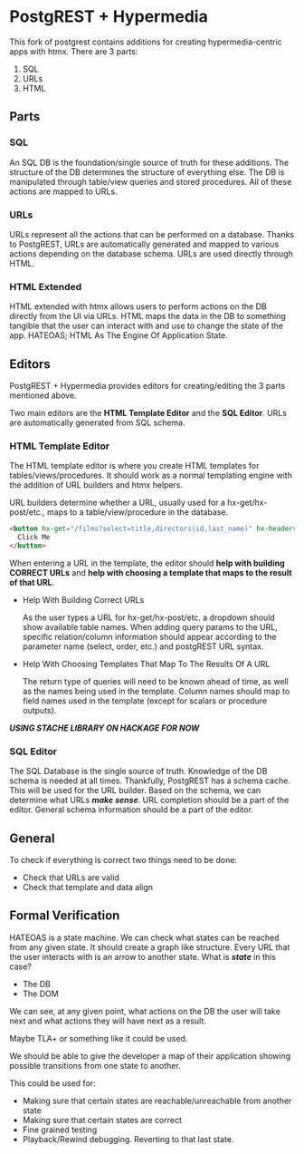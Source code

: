 # PostgREST + Hypermedia

This fork of postgrest contains additions for creating hypermedia-centric apps with htmx. There are 3 parts:

1. SQL
2. URLs
3. HTML

## Parts

### SQL

An SQL DB is the foundation/single source of truth for these additions. The structure of the DB determines the structure of everything else.
The DB is manipulated through table/view queries and stored procedures. All of these actions are mapped to URLs.

### URLs

URLs represent all the actions that can be performed on a database. Thanks to PostgREST, URLs are automatically generated and mapped
to various actions depending on the database schema. URLs are used directly through HTML.
 
### HTML Extended

HTML extended with htmx allows users to perform actions on the DB directly from the UI via URLs. HTML maps the data in the DB to something tangible
that the user can interact with and use to change the state of the app. HATEOAS; HTML As The Engine Of Application State.

## Editors

PostgREST + Hypermedia provides editors for creating/editing the 3 parts mentioned above.

Two main editors are the **HTML Template Editor** and the **SQL Editor**. URLs are automatically generated from SQL schema.

### HTML Template Editor

The HTML template editor is where you create HTML templates for tables/views/procedures.
It should work as a normal templating engine with the addition of URL builders and htmx helpers.

URL builders determine whether a URL, usually used for a hx-get/hx-post/etc., maps to a table/view/procedure in the database.

```html
<button hx-get="/films?select=title,directors(id,last_name)" hx-headers='{"Accept":"text/html;template=filmsWithDirectorInfo"}'>
  Click Me
</button>
```

When entering a URL in the template, the editor should **help with building CORRECT URLs**
and **help with choosing a template that maps to the result of that URL**.

- Help With Building Correct URLs
  
  As the user types a URL for hx-get/hx-post/etc. a dropdown should show available table names.
  When adding query params to the URL, specific relation/column information should appear according
  to the parameter name (select, order, etc.) and postgREST URL syntax.
  
- Help With Choosing Templates That Map To The Results Of A URL
  
  The return type of queries will need to be known ahead of time, as well as the names being used in the template.
  Column names should map to field names used in the template (except for scalars or procedure outputs).
  
***USING STACHE LIBRARY ON HACKAGE FOR NOW***

### SQL Editor

The SQL Database is the single source of truth. Knowledge of the DB schema is needed at all times. Thankfully, PostgREST has a schema cache.
This will be used for the URL builder. Based on the schema, we can determine what URLs ***make sense***. URL completion should be a part of the editor.
General schema information should be a part of the editor.

## General

To check if everything is correct two things need to be done:

- Check that URLs are valid
- Check that template and data align

## Formal Verification

HATEOAS is a state machine. We can check what states can be reached from any given state. It should create a graph like structure.
Every URL that the user interacts with is an arrow to another state. What is ***state*** in this case?

- The DB
- The DOM

We can see, at any given point, what actions on the DB the user will take next and what actions they will have next as a result.

Maybe TLA+ or something like it could be used.

We should be able to give the developer a map of their application showing possible transitions from one state to another.

This could be used for:

- Making sure that certain states are reachable/unreachable from another state
- Making sure that certain states are correct
- Fine grained testing
- Playback/Rewind debugging. Reverting to that last state.
